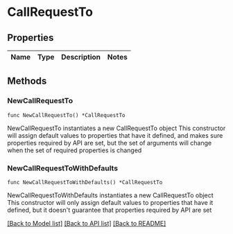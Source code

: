 # CallRequestTo

## Properties

Name | Type | Description | Notes
------------ | ------------- | ------------- | -------------

## Methods

### NewCallRequestTo

`func NewCallRequestTo() *CallRequestTo`

NewCallRequestTo instantiates a new CallRequestTo object
This constructor will assign default values to properties that have it defined,
and makes sure properties required by API are set, but the set of arguments
will change when the set of required properties is changed

### NewCallRequestToWithDefaults

`func NewCallRequestToWithDefaults() *CallRequestTo`

NewCallRequestToWithDefaults instantiates a new CallRequestTo object
This constructor will only assign default values to properties that have it defined,
but it doesn't guarantee that properties required by API are set


[[Back to Model list]](../README.md#documentation-for-models) [[Back to API list]](../README.md#documentation-for-api-endpoints) [[Back to README]](../README.md)


